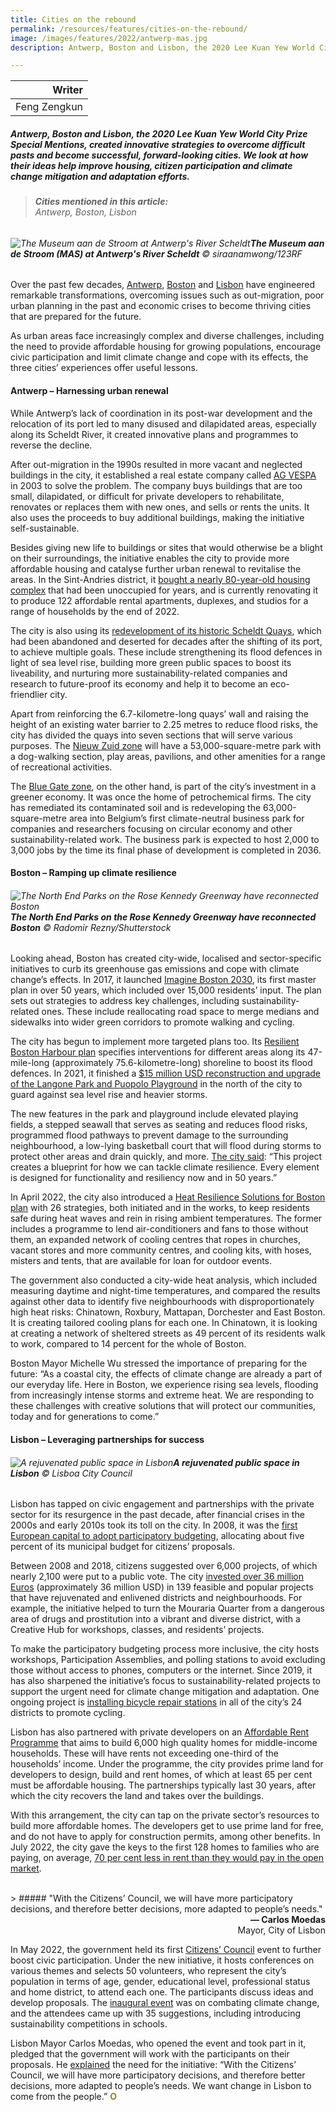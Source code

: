 ```yaml
---
title: Cities on the rebound
permalink: /resources/features/cities-on-the-rebound/
image: /images/features/2022/antwerp-mas.jpg
description: Antwerp, Boston and Lisbon, the 2020 Lee Kuan Yew World City Prize Special Mentions, created innovative strategies to overcome difficult pasts and become successful, forward-looking cities. We look at how their ideas help improve housing, citizen participation and climate change mitigation and adaptation efforts. 

---
```


| Writer | 
| ---: |
| Feng Zengkun |

##### Antwerp, Boston and Lisbon, the 2020 Lee Kuan Yew World City Prize Special Mentions, created innovative strategies to overcome difficult pasts and become successful, forward-looking cities. We look at how their ideas help improve housing, citizen participation and climate change mitigation and adaptation efforts. 

> ###### **Cities mentioned in this article:** <br> Antwerp, Boston, Lisbon

###### ![The Museum aan de Stroom at Antwerp's River Scheldt](/images/features/2022/antwerp-mas.jpg/)**The Museum aan de Stroom (MAS) at Antwerp's River Scheldt** © siraanamwong/123RF

Over the past few decades, [Antwerp](/antwerp), [Boston](/boston) and [Lisbon](/lisbon) have engineered remarkable transformations, overcoming issues such as out-migration, poor urban planning in the past and economic crises to become thriving cities that are prepared for the future.

As urban areas face increasingly complex and diverse challenges, including the need to provide affordable housing for growing populations, encourage civic participation and limit climate change and cope with its effects, the three cities’ experiences offer useful lessons. 

#### **Antwerp – Harnessing urban renewal**

While Antwerp’s lack of coordination in its post-war development and the relocation of its port led to many disused and dilapidated areas, especially along its Scheldt River, it created innovative plans and programmes to reverse the decline.  

After out-migration in the 1990s resulted in more vacant and neglected buildings in the city, it established a real estate company called [AG VESPA](https://www.agvespa.be/) in 2003 to solve the problem. The company buys buildings that are too small, dilapidated, or difficult for private developers to rehabilitate, renovates or replaces them with new ones, and sells or rents the units. It also uses the proceeds to buy additional buildings, making the initiative self-sustainable. 

Besides giving new life to buildings or sites that would otherwise be a blight on their surroundings, the initiative enables the city to provide more affordable housing and catalyse further urban renewal to revitalise the areas. In the Sint-Andries district, it [bought a nearly 80-year-old housing complex](https://www.agvespa.be/projecten/fierensblokken#over) that had been unoccupied for years, and is currently renovating it to produce 122 affordable rental apartments, duplexes, and studios for a range of households by the end of 2022. 

The city is also using its [redevelopment of its historic Scheldt Quays](https://www.sigmaplan.be/en/projects/the-scheldt-quays-in-antwerp/), which had been abandoned and deserted for decades after the shifting of its port, to achieve multiple goals. These include strengthening its flood defences in light of sea level rise, building more green public spaces to boost its liveability, and nurturing more sustainability-related companies and research to future-proof its economy and help it to become an eco-friendlier city.  

Apart from reinforcing the 6.7-kilometre-long quays’ wall and raising the height of an existing water barrier to 2.25 metres to reduce flood risks, the city has divided the quays into seven sections that will serve various purposes. The [Nieuw Zuid zone](https://www.agvespa.be/projecten/nieuw-zuid#over) will have a 53,000-square-metre park with a dog-walking section, play areas, pavilions, and other amenities for a range of recreational activities. 

The [Blue Gate zone](https://www.bluegateantwerp.eu/hp-rewrite/494344643a9b1d855ab9a77721318b02), on the other hand, is part of the city’s investment in a greener economy. It was once the home of petrochemical firms. The city has remediated its contaminated soil and is redeveloping the 63,000-square-metre area into Belgium’s first climate-neutral business park for companies and researchers focusing on circular economy and other sustainability-related work. The business park is expected to host 2,000 to 3,000 jobs by the time its final phase of development is completed in 2036.

#### **Boston – Ramping up climate resilience**

###### ![The North End Parks on the Rose Kennedy Greenway have reconnected Boston](/images/features/2022/lisbon-riverfront.jpg/)**The North End Parks on the Rose Kennedy Greenway have reconnected Boston** © Radomir Rezny/Shutterstock

Looking ahead, Boston has created city-wide, localised and sector-specific initiatives to curb its greenhouse gas emissions and cope with climate change’s effects. In 2017, it launched [Imagine Boston 2030](https://www.boston.gov/civic-engagement/imagine-boston-2030), its first master plan in over 50 years, which included over 15,000 residents’ input. The plan sets out strategies to address key challenges, including sustainability-related ones. These include reallocating road space to merge medians and sidewalks into wider green corridors to promote walking and cycling. 

The city has begun to implement more targeted plans too. Its [Resilient Boston Harbour plan](https://www.boston.gov/environment-and-energy/resilient-boston-harbor) specifies interventions for different areas along its 47-mile-long (approximately 75.6-kilometre-long) shoreline to boost its flood defences. In 2021, it finished a [$15 million USD reconstruction and upgrade of the Langone Park and Puopolo Playground](https://www.boston.gov/news/now-open-langone-park-and-puopolo-playground-north-end) in the north of the city to guard against sea level rise and heavier storms. 

The new features in the park and playground include elevated playing fields, a stepped seawall that serves as seating and reduces flood risks, programmed flood pathways to prevent damage to the surrounding neighbourhood, a low-lying basketball court that will flood during storms to protect other areas and drain quickly, and more. [The city said](https://www.boston.gov/news/langone-parkpuopolo-playground-project-wins-2021-green-steps-award): “This project creates a blueprint for how we can tackle climate resilience. Every element is designed for functionality and resiliency now and in 50 years.” 

In April 2022, the city also introduced a [Heat Resilience Solutions for Boston plan](https://www.boston.gov/environment-and-energy/heat-resilience-solutions-boston) with 26 strategies, both initiated and in the works, to keep residents safe during heat waves and rein in rising ambient temperatures. The former includes a programme to lend air-conditioners and fans to those without them, an expanded network of cooling centres that ropes in churches, vacant stores and more community centres, and cooling kits, with hoses, misters and tents, that are available for loan for outdoor events.

The government also conducted a city-wide heat analysis, which included measuring daytime and night-time temperatures, and compared the results against other data to identify five neighbourhoods with disproportionately high heat risks: Chinatown, Roxbury, Mattapan, Dorchester and East Boston. It is creating tailored cooling plans for each one. In Chinatown, it is looking at creating a network of sheltered streets as 49 percent of its residents walk to work, compared to 14 percent for the whole of Boston. 

Boston Mayor Michelle Wu stressed the importance of preparing for the future: “As a coastal city, the effects of climate change are already a part of our everyday life. Here in Boston, we experience rising sea levels, flooding from increasingly intense storms and extreme heat. We are responding to these challenges with creative solutions that will protect our communities, today and for generations to come.” 

#### **Lisbon – Leveraging partnerships for success**

###### ![A rejuvenated public space in Lisbon](/images/features/2022/lisbon-riverfront.jpg/)**A rejuvenated public space in Lisbon** © Lisboa City Council

Lisbon has tapped on civic engagement and partnerships with the private sector for its resurgence in the past decade, after financial crises in the 2000s and early 2010s took its toll on the city. In 2008, it was the [first European capital to adopt participatory budgeting](https://www.centreforpublicimpact.org/case-study/green-participatory-budgeting-lisbon-portugal), allocating about five percent of its municipal budget for citizens’ proposals. 

Between 2008 and 2018, citizens suggested over 6,000 projects, of which nearly 2,100 were put to a public vote. The city [invested over 36 million Euros](https://www.mdpi.com/2071-1050/13/15/8243/htm) (approximately 36 million USD) in 139 feasible and popular projects that have rejuvenated and enlivened districts and neighbourhoods. For example, the initiative helped to turn the Mouraria Quarter from a dangerous area of drugs and prostitution into a vibrant and diverse district, with a Creative Hub for workshops, classes, and residents’ projects. 

To make the participatory budgeting process more inclusive, the city hosts workshops, Participation Assemblies, and polling stations to avoid excluding those without access to phones, computers or the internet. Since 2019, it has also sharpened the initiative’s focus to sustainability-related projects to support the urgent need for climate change mitigation and adaptation. One ongoing project is [installing bicycle repair stations](https://op.lisboaparticipa.pt/projetos/6088dfbd18d09100a9616e1f) in all of the city’s 24 districts to promote cycling.

Lisbon has also partnered with private developers on an [Affordable Rent Programme](http://www.lisboarendaacessivel.pt/en/business-model.html) that aims to build 6,000 high quality homes for middle-income households. These will have rents not exceeding one-third of the households’ income. Under the programme, the city provides prime land for developers to design, build and rent homes, of which at least 65 per cent must be affordable housing. The partnerships typically last 30 years, after which the city recovers the land and takes over the buildings.

With this arrangement, the city can tap on the private sector’s resources to build more affordable homes. The developers get to use prime land for free, and do not have to apply for construction permits, among other benefits. In July 2022, the city gave the keys to the first 128 homes to families who are paying, on average, [70 per cent less in rent than they would pay in the open market](https://www.idealista.pt/news/imobiliario/habitacao/2022/07/26/53302-arrendamento-acessivel-foram-entregues-128-casas-em-lisboa). 

<br>
> ##### "With the Citizens’ Council, we will have more participatory decisions, and therefore better decisions, more adapted to people’s needs."

<div align="right"><b>— Carlos Moedas</b> <br> Mayor, City of Lisbon</div>

In May 2022, the government held its first [Citizens’ Council](https://cidadania.lisboa.pt/participacao/conselho-de-cidadaos) event to further boost civic participation. Under the new initiative, it hosts conferences on various themes and selects 50 volunteers, who represent the city’s population in terms of age, gender, educational level, professional status and home district, to attend each one. The participants discuss ideas and develop proposals. The [inaugural event](https://www.publico.pt/2022/05/16/local/noticia/conselho-cidadaos-lisboa-quer-reduzir-80-entrada-carros-ate-2048-fim-casas-devolutas-2006331) was on combating climate change, and the attendees came up with 35 suggestions, including introducing sustainability competitions in schools. 

Lisbon Mayor Carlos Moedas, who opened the event and took part in it, pledged that the government will work with the participants on their proposals. He [explained](https://www.dn.pt/local/conselho-de-cidadaos-estreia-se-em-maio-com-discussao-sobre-as-alteracoes-climaticas--14771158.html) the need for the initiative: “With the Citizens’ Council, we will have more participatory decisions, and therefore better decisions, more adapted to people’s needs. We want change in Lisbon to come from the people.” <b><font color="#967942">O</font></b>
